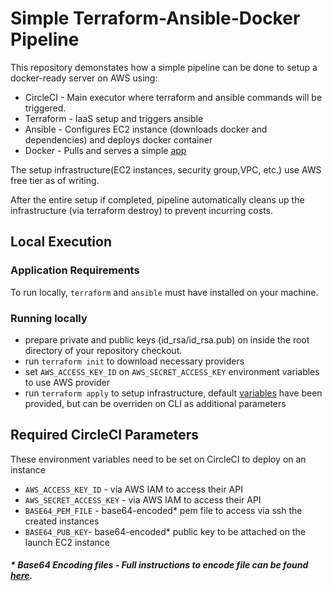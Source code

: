 # Simple Terraform-Ansible-Docker Pipeline

This repository demonstates how a simple pipeline can be done to setup a docker-ready server on AWS using:

- CircleCI - Main executor where terraform and ansible commands will be triggered.
- Terraform - IaaS setup and triggers ansible
- Ansible - Configures EC2 instance (downloads docker and dependencies) and deploys docker container
- Docker - Pulls and serves a simple [app](https://github.com/kdblitz/docker_node_app)

The setup infrastructure(EC2 instances, security group,VPC, etc.) use AWS free tier as of writing. 

After the entire setup if completed, pipeline automatically cleans up the infrastructure (via terraform destroy) to prevent incurring costs.

## Local Execution

### Application Requirements

To run locally, `terraform` and `ansible` must have installed on your machine.

### Running locally
- prepare private and public keys (id_rsa/id_rsa.pub) on inside the root directory of your repository checkout.
- run `terraform init` to download necessary providers
- set `AWS_ACCESS_KEY_ID` on `AWS_SECRET_ACCESS_KEY` environment variables to use AWS provider
- run `terraform apply` to setup infrastructure, default [variables](./variables.tf) have been provided, but can be overriden on CLI as additional parameters

## Required CircleCI Parameters

These environment variables need to be set on CircleCI to deploy on an instance

- `AWS_ACCESS_KEY_ID` - via AWS IAM to access their API
- `AWS_SECRET_ACCESS_KEY` - via AWS IAM to access their API
- `BASE64_PEM_FILE` - base64-encoded* pem file to access via ssh the created instances
- `BASE64_PUB_KEY`- base64-encoded* public key to be attached on the launch EC2 instance

##### * Base64 Encoding files - Full instructions to encode file can be found [here](https://support.circleci.com/hc/en-us/articles/360003540393-How-to-insert-files-as-environment-variables-with-Base64).
